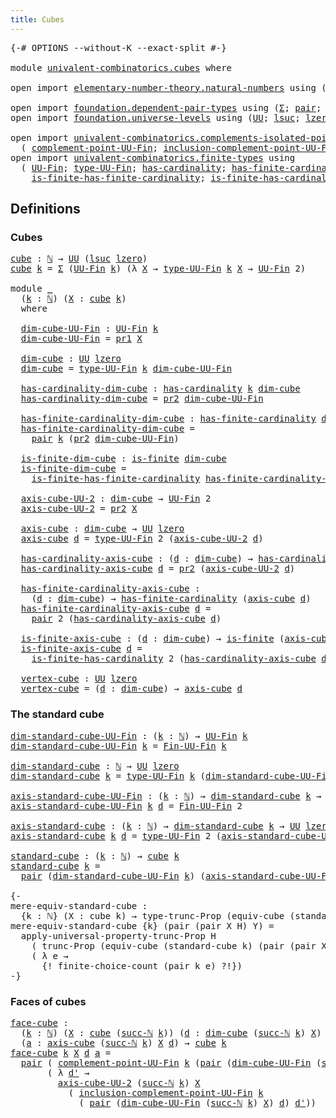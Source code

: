 ```yaml
---
title: Cubes
---
```


<pre class="Agda"><a id="31" class="Symbol">{-#</a> <a id="35" class="Keyword">OPTIONS</a> <a id="43" class="Pragma">--without-K</a> <a id="55" class="Pragma">--exact-split</a> <a id="69" class="Symbol">#-}</a>

<a id="74" class="Keyword">module</a> <a id="81" href="univalent-combinatorics.cubes.html" class="Module">univalent-combinatorics.cubes</a> <a id="111" class="Keyword">where</a>

<a id="118" class="Keyword">open</a> <a id="123" class="Keyword">import</a> <a id="130" href="elementary-number-theory.natural-numbers.html" class="Module">elementary-number-theory.natural-numbers</a> <a id="171" class="Keyword">using</a> <a id="177" class="Symbol">(</a><a id="178" href="elementary-number-theory.natural-numbers.html#1530" class="Datatype">ℕ</a><a id="179" class="Symbol">;</a> <a id="181" href="elementary-number-theory.natural-numbers.html#1551" class="InductiveConstructor">zero-ℕ</a><a id="187" class="Symbol">;</a> <a id="189" href="elementary-number-theory.natural-numbers.html#1564" class="InductiveConstructor">succ-ℕ</a><a id="195" class="Symbol">)</a>

<a id="198" class="Keyword">open</a> <a id="203" class="Keyword">import</a> <a id="210" href="foundation.dependent-pair-types.html" class="Module">foundation.dependent-pair-types</a> <a id="242" class="Keyword">using</a> <a id="248" class="Symbol">(</a><a id="249" href="foundation-core.dependent-pair-types.html#515" class="Record">Σ</a><a id="250" class="Symbol">;</a> <a id="252" href="foundation-core.dependent-pair-types.html#588" class="InductiveConstructor">pair</a><a id="256" class="Symbol">;</a> <a id="258" href="foundation-core.dependent-pair-types.html#605" class="Field">pr1</a><a id="261" class="Symbol">;</a> <a id="263" href="foundation-core.dependent-pair-types.html#617" class="Field">pr2</a><a id="266" class="Symbol">)</a>
<a id="268" class="Keyword">open</a> <a id="273" class="Keyword">import</a> <a id="280" href="foundation.universe-levels.html" class="Module">foundation.universe-levels</a> <a id="307" class="Keyword">using</a> <a id="313" class="Symbol">(</a><a id="314" href="foundation-core.universe-levels.html#235" class="Primitive">UU</a><a id="316" class="Symbol">;</a> <a id="318" href="Agda.Primitive.html#780" class="Primitive">lsuc</a><a id="322" class="Symbol">;</a> <a id="324" href="Agda.Primitive.html#764" class="Primitive">lzero</a><a id="329" class="Symbol">)</a>

<a id="332" class="Keyword">open</a> <a id="337" class="Keyword">import</a> <a id="344" href="univalent-combinatorics.complements-isolated-points.html" class="Module">univalent-combinatorics.complements-isolated-points</a> <a id="396" class="Keyword">using</a>
  <a id="404" class="Symbol">(</a> <a id="406" href="univalent-combinatorics.complements-isolated-points.html#4996" class="Function">complement-point-UU-Fin</a><a id="429" class="Symbol">;</a> <a id="431" href="univalent-combinatorics.complements-isolated-points.html#5153" class="Function">inclusion-complement-point-UU-Fin</a><a id="464" class="Symbol">)</a>
<a id="466" class="Keyword">open</a> <a id="471" class="Keyword">import</a> <a id="478" href="univalent-combinatorics.finite-types.html" class="Module">univalent-combinatorics.finite-types</a> <a id="515" class="Keyword">using</a>
  <a id="523" class="Symbol">(</a> <a id="525" href="univalent-combinatorics.finite-types.html#5722" class="Function">UU-Fin</a><a id="531" class="Symbol">;</a> <a id="533" href="univalent-combinatorics.finite-types.html#5784" class="Function">type-UU-Fin</a><a id="544" class="Symbol">;</a> <a id="546" href="univalent-combinatorics.finite-types.html#5078" class="Function">has-cardinality</a><a id="561" class="Symbol">;</a> <a id="563" href="univalent-combinatorics.finite-types.html#6047" class="Function">has-finite-cardinality</a><a id="585" class="Symbol">;</a> <a id="587" href="univalent-combinatorics.finite-types.html#4004" class="Function">is-finite</a><a id="596" class="Symbol">;</a>
    <a id="602" href="univalent-combinatorics.finite-types.html#11632" class="Function">is-finite-has-finite-cardinality</a><a id="634" class="Symbol">;</a> <a id="636" href="univalent-combinatorics.finite-types.html#11882" class="Function">is-finite-has-cardinality</a><a id="661" class="Symbol">;</a> <a id="663" href="univalent-combinatorics.finite-types.html#9566" class="Function">Fin-UU-Fin</a><a id="673" class="Symbol">)</a>
</pre>
## Definitions

### Cubes

<pre class="Agda"><a id="cube"></a><a id="715" href="univalent-combinatorics.cubes.html#715" class="Function">cube</a> <a id="720" class="Symbol">:</a> <a id="722" href="elementary-number-theory.natural-numbers.html#1530" class="Datatype">ℕ</a> <a id="724" class="Symbol">→</a> <a id="726" href="foundation-core.universe-levels.html#235" class="Primitive">UU</a> <a id="729" class="Symbol">(</a><a id="730" href="Agda.Primitive.html#780" class="Primitive">lsuc</a> <a id="735" href="Agda.Primitive.html#764" class="Primitive">lzero</a><a id="740" class="Symbol">)</a>
<a id="742" href="univalent-combinatorics.cubes.html#715" class="Function">cube</a> <a id="747" href="univalent-combinatorics.cubes.html#747" class="Bound">k</a> <a id="749" class="Symbol">=</a> <a id="751" href="foundation-core.dependent-pair-types.html#515" class="Record">Σ</a> <a id="753" class="Symbol">(</a><a id="754" href="univalent-combinatorics.finite-types.html#5722" class="Function">UU-Fin</a> <a id="761" href="univalent-combinatorics.cubes.html#747" class="Bound">k</a><a id="762" class="Symbol">)</a> <a id="764" class="Symbol">(λ</a> <a id="767" href="univalent-combinatorics.cubes.html#767" class="Bound">X</a> <a id="769" class="Symbol">→</a> <a id="771" href="univalent-combinatorics.finite-types.html#5784" class="Function">type-UU-Fin</a> <a id="783" href="univalent-combinatorics.cubes.html#747" class="Bound">k</a> <a id="785" href="univalent-combinatorics.cubes.html#767" class="Bound">X</a> <a id="787" class="Symbol">→</a> <a id="789" href="univalent-combinatorics.finite-types.html#5722" class="Function">UU-Fin</a> <a id="796" class="Number">2</a><a id="797" class="Symbol">)</a>

<a id="800" class="Keyword">module</a> <a id="807" href="univalent-combinatorics.cubes.html#807" class="Module">_</a>
  <a id="811" class="Symbol">(</a><a id="812" href="univalent-combinatorics.cubes.html#812" class="Bound">k</a> <a id="814" class="Symbol">:</a> <a id="816" href="elementary-number-theory.natural-numbers.html#1530" class="Datatype">ℕ</a><a id="817" class="Symbol">)</a> <a id="819" class="Symbol">(</a><a id="820" href="univalent-combinatorics.cubes.html#820" class="Bound">X</a> <a id="822" class="Symbol">:</a> <a id="824" href="univalent-combinatorics.cubes.html#715" class="Function">cube</a> <a id="829" href="univalent-combinatorics.cubes.html#812" class="Bound">k</a><a id="830" class="Symbol">)</a>
  <a id="834" class="Keyword">where</a>
  
  <a id="845" href="univalent-combinatorics.cubes.html#845" class="Function">dim-cube-UU-Fin</a> <a id="861" class="Symbol">:</a> <a id="863" href="univalent-combinatorics.finite-types.html#5722" class="Function">UU-Fin</a> <a id="870" href="univalent-combinatorics.cubes.html#812" class="Bound">k</a>
  <a id="874" href="univalent-combinatorics.cubes.html#845" class="Function">dim-cube-UU-Fin</a> <a id="890" class="Symbol">=</a> <a id="892" href="foundation-core.dependent-pair-types.html#605" class="Field">pr1</a> <a id="896" href="univalent-combinatorics.cubes.html#820" class="Bound">X</a>

  <a id="901" href="univalent-combinatorics.cubes.html#901" class="Function">dim-cube</a> <a id="910" class="Symbol">:</a> <a id="912" href="foundation-core.universe-levels.html#235" class="Primitive">UU</a> <a id="915" href="Agda.Primitive.html#764" class="Primitive">lzero</a>
  <a id="923" href="univalent-combinatorics.cubes.html#901" class="Function">dim-cube</a> <a id="932" class="Symbol">=</a> <a id="934" href="univalent-combinatorics.finite-types.html#5784" class="Function">type-UU-Fin</a> <a id="946" href="univalent-combinatorics.cubes.html#812" class="Bound">k</a> <a id="948" href="univalent-combinatorics.cubes.html#845" class="Function">dim-cube-UU-Fin</a>

  <a id="967" href="univalent-combinatorics.cubes.html#967" class="Function">has-cardinality-dim-cube</a> <a id="992" class="Symbol">:</a> <a id="994" href="univalent-combinatorics.finite-types.html#5078" class="Function">has-cardinality</a> <a id="1010" href="univalent-combinatorics.cubes.html#812" class="Bound">k</a> <a id="1012" href="univalent-combinatorics.cubes.html#901" class="Function">dim-cube</a>
  <a id="1023" href="univalent-combinatorics.cubes.html#967" class="Function">has-cardinality-dim-cube</a> <a id="1048" class="Symbol">=</a> <a id="1050" href="foundation-core.dependent-pair-types.html#617" class="Field">pr2</a> <a id="1054" href="univalent-combinatorics.cubes.html#845" class="Function">dim-cube-UU-Fin</a>

  <a id="1073" href="univalent-combinatorics.cubes.html#1073" class="Function">has-finite-cardinality-dim-cube</a> <a id="1105" class="Symbol">:</a> <a id="1107" href="univalent-combinatorics.finite-types.html#6047" class="Function">has-finite-cardinality</a> <a id="1130" href="univalent-combinatorics.cubes.html#901" class="Function">dim-cube</a>
  <a id="1141" href="univalent-combinatorics.cubes.html#1073" class="Function">has-finite-cardinality-dim-cube</a> <a id="1173" class="Symbol">=</a>
    <a id="1179" href="foundation-core.dependent-pair-types.html#588" class="InductiveConstructor">pair</a> <a id="1184" href="univalent-combinatorics.cubes.html#812" class="Bound">k</a> <a id="1186" class="Symbol">(</a><a id="1187" href="foundation-core.dependent-pair-types.html#617" class="Field">pr2</a> <a id="1191" href="univalent-combinatorics.cubes.html#845" class="Function">dim-cube-UU-Fin</a><a id="1206" class="Symbol">)</a>

  <a id="1211" href="univalent-combinatorics.cubes.html#1211" class="Function">is-finite-dim-cube</a> <a id="1230" class="Symbol">:</a> <a id="1232" href="univalent-combinatorics.finite-types.html#4004" class="Function">is-finite</a> <a id="1242" href="univalent-combinatorics.cubes.html#901" class="Function">dim-cube</a>
  <a id="1253" href="univalent-combinatorics.cubes.html#1211" class="Function">is-finite-dim-cube</a> <a id="1272" class="Symbol">=</a>
    <a id="1278" href="univalent-combinatorics.finite-types.html#11632" class="Function">is-finite-has-finite-cardinality</a> <a id="1311" href="univalent-combinatorics.cubes.html#1073" class="Function">has-finite-cardinality-dim-cube</a>

  <a id="1346" href="univalent-combinatorics.cubes.html#1346" class="Function">axis-cube-UU-2</a> <a id="1361" class="Symbol">:</a> <a id="1363" href="univalent-combinatorics.cubes.html#901" class="Function">dim-cube</a> <a id="1372" class="Symbol">→</a> <a id="1374" href="univalent-combinatorics.finite-types.html#5722" class="Function">UU-Fin</a> <a id="1381" class="Number">2</a>
  <a id="1385" href="univalent-combinatorics.cubes.html#1346" class="Function">axis-cube-UU-2</a> <a id="1400" class="Symbol">=</a> <a id="1402" href="foundation-core.dependent-pair-types.html#617" class="Field">pr2</a> <a id="1406" href="univalent-combinatorics.cubes.html#820" class="Bound">X</a>

  <a id="1411" href="univalent-combinatorics.cubes.html#1411" class="Function">axis-cube</a> <a id="1421" class="Symbol">:</a> <a id="1423" href="univalent-combinatorics.cubes.html#901" class="Function">dim-cube</a> <a id="1432" class="Symbol">→</a> <a id="1434" href="foundation-core.universe-levels.html#235" class="Primitive">UU</a> <a id="1437" href="Agda.Primitive.html#764" class="Primitive">lzero</a>
  <a id="1445" href="univalent-combinatorics.cubes.html#1411" class="Function">axis-cube</a> <a id="1455" href="univalent-combinatorics.cubes.html#1455" class="Bound">d</a> <a id="1457" class="Symbol">=</a> <a id="1459" href="univalent-combinatorics.finite-types.html#5784" class="Function">type-UU-Fin</a> <a id="1471" class="Number">2</a> <a id="1473" class="Symbol">(</a><a id="1474" href="univalent-combinatorics.cubes.html#1346" class="Function">axis-cube-UU-2</a> <a id="1489" href="univalent-combinatorics.cubes.html#1455" class="Bound">d</a><a id="1490" class="Symbol">)</a>

  <a id="1495" href="univalent-combinatorics.cubes.html#1495" class="Function">has-cardinality-axis-cube</a> <a id="1521" class="Symbol">:</a> <a id="1523" class="Symbol">(</a><a id="1524" href="univalent-combinatorics.cubes.html#1524" class="Bound">d</a> <a id="1526" class="Symbol">:</a> <a id="1528" href="univalent-combinatorics.cubes.html#901" class="Function">dim-cube</a><a id="1536" class="Symbol">)</a> <a id="1538" class="Symbol">→</a> <a id="1540" href="univalent-combinatorics.finite-types.html#5078" class="Function">has-cardinality</a> <a id="1556" class="Number">2</a> <a id="1558" class="Symbol">(</a><a id="1559" href="univalent-combinatorics.cubes.html#1411" class="Function">axis-cube</a> <a id="1569" href="univalent-combinatorics.cubes.html#1524" class="Bound">d</a><a id="1570" class="Symbol">)</a>
  <a id="1574" href="univalent-combinatorics.cubes.html#1495" class="Function">has-cardinality-axis-cube</a> <a id="1600" href="univalent-combinatorics.cubes.html#1600" class="Bound">d</a> <a id="1602" class="Symbol">=</a> <a id="1604" href="foundation-core.dependent-pair-types.html#617" class="Field">pr2</a> <a id="1608" class="Symbol">(</a><a id="1609" href="univalent-combinatorics.cubes.html#1346" class="Function">axis-cube-UU-2</a> <a id="1624" href="univalent-combinatorics.cubes.html#1600" class="Bound">d</a><a id="1625" class="Symbol">)</a>

  <a id="1630" href="univalent-combinatorics.cubes.html#1630" class="Function">has-finite-cardinality-axis-cube</a> <a id="1663" class="Symbol">:</a>
    <a id="1669" class="Symbol">(</a><a id="1670" href="univalent-combinatorics.cubes.html#1670" class="Bound">d</a> <a id="1672" class="Symbol">:</a> <a id="1674" href="univalent-combinatorics.cubes.html#901" class="Function">dim-cube</a><a id="1682" class="Symbol">)</a> <a id="1684" class="Symbol">→</a> <a id="1686" href="univalent-combinatorics.finite-types.html#6047" class="Function">has-finite-cardinality</a> <a id="1709" class="Symbol">(</a><a id="1710" href="univalent-combinatorics.cubes.html#1411" class="Function">axis-cube</a> <a id="1720" href="univalent-combinatorics.cubes.html#1670" class="Bound">d</a><a id="1721" class="Symbol">)</a>
  <a id="1725" href="univalent-combinatorics.cubes.html#1630" class="Function">has-finite-cardinality-axis-cube</a> <a id="1758" href="univalent-combinatorics.cubes.html#1758" class="Bound">d</a> <a id="1760" class="Symbol">=</a>
    <a id="1766" href="foundation-core.dependent-pair-types.html#588" class="InductiveConstructor">pair</a> <a id="1771" class="Number">2</a> <a id="1773" class="Symbol">(</a><a id="1774" href="univalent-combinatorics.cubes.html#1495" class="Function">has-cardinality-axis-cube</a> <a id="1800" href="univalent-combinatorics.cubes.html#1758" class="Bound">d</a><a id="1801" class="Symbol">)</a>

  <a id="1806" href="univalent-combinatorics.cubes.html#1806" class="Function">is-finite-axis-cube</a> <a id="1826" class="Symbol">:</a> <a id="1828" class="Symbol">(</a><a id="1829" href="univalent-combinatorics.cubes.html#1829" class="Bound">d</a> <a id="1831" class="Symbol">:</a> <a id="1833" href="univalent-combinatorics.cubes.html#901" class="Function">dim-cube</a><a id="1841" class="Symbol">)</a> <a id="1843" class="Symbol">→</a> <a id="1845" href="univalent-combinatorics.finite-types.html#4004" class="Function">is-finite</a> <a id="1855" class="Symbol">(</a><a id="1856" href="univalent-combinatorics.cubes.html#1411" class="Function">axis-cube</a> <a id="1866" href="univalent-combinatorics.cubes.html#1829" class="Bound">d</a><a id="1867" class="Symbol">)</a>
  <a id="1871" href="univalent-combinatorics.cubes.html#1806" class="Function">is-finite-axis-cube</a> <a id="1891" href="univalent-combinatorics.cubes.html#1891" class="Bound">d</a> <a id="1893" class="Symbol">=</a>
    <a id="1899" href="univalent-combinatorics.finite-types.html#11882" class="Function">is-finite-has-cardinality</a> <a id="1925" class="Number">2</a> <a id="1927" class="Symbol">(</a><a id="1928" href="univalent-combinatorics.cubes.html#1495" class="Function">has-cardinality-axis-cube</a> <a id="1954" href="univalent-combinatorics.cubes.html#1891" class="Bound">d</a><a id="1955" class="Symbol">)</a>

  <a id="1960" href="univalent-combinatorics.cubes.html#1960" class="Function">vertex-cube</a> <a id="1972" class="Symbol">:</a> <a id="1974" href="foundation-core.universe-levels.html#235" class="Primitive">UU</a> <a id="1977" href="Agda.Primitive.html#764" class="Primitive">lzero</a>
  <a id="1985" href="univalent-combinatorics.cubes.html#1960" class="Function">vertex-cube</a> <a id="1997" class="Symbol">=</a> <a id="1999" class="Symbol">(</a><a id="2000" href="univalent-combinatorics.cubes.html#2000" class="Bound">d</a> <a id="2002" class="Symbol">:</a> <a id="2004" href="univalent-combinatorics.cubes.html#901" class="Function">dim-cube</a><a id="2012" class="Symbol">)</a> <a id="2014" class="Symbol">→</a> <a id="2016" href="univalent-combinatorics.cubes.html#1411" class="Function">axis-cube</a> <a id="2026" href="univalent-combinatorics.cubes.html#2000" class="Bound">d</a>
</pre>
### The standard cube

<pre class="Agda"><a id="dim-standard-cube-UU-Fin"></a><a id="2064" href="univalent-combinatorics.cubes.html#2064" class="Function">dim-standard-cube-UU-Fin</a> <a id="2089" class="Symbol">:</a> <a id="2091" class="Symbol">(</a><a id="2092" href="univalent-combinatorics.cubes.html#2092" class="Bound">k</a> <a id="2094" class="Symbol">:</a> <a id="2096" href="elementary-number-theory.natural-numbers.html#1530" class="Datatype">ℕ</a><a id="2097" class="Symbol">)</a> <a id="2099" class="Symbol">→</a> <a id="2101" href="univalent-combinatorics.finite-types.html#5722" class="Function">UU-Fin</a> <a id="2108" href="univalent-combinatorics.cubes.html#2092" class="Bound">k</a>
<a id="2110" href="univalent-combinatorics.cubes.html#2064" class="Function">dim-standard-cube-UU-Fin</a> <a id="2135" href="univalent-combinatorics.cubes.html#2135" class="Bound">k</a> <a id="2137" class="Symbol">=</a> <a id="2139" href="univalent-combinatorics.finite-types.html#9566" class="Function">Fin-UU-Fin</a> <a id="2150" href="univalent-combinatorics.cubes.html#2135" class="Bound">k</a>

<a id="dim-standard-cube"></a><a id="2153" href="univalent-combinatorics.cubes.html#2153" class="Function">dim-standard-cube</a> <a id="2171" class="Symbol">:</a> <a id="2173" href="elementary-number-theory.natural-numbers.html#1530" class="Datatype">ℕ</a> <a id="2175" class="Symbol">→</a> <a id="2177" href="foundation-core.universe-levels.html#235" class="Primitive">UU</a> <a id="2180" href="Agda.Primitive.html#764" class="Primitive">lzero</a>
<a id="2186" href="univalent-combinatorics.cubes.html#2153" class="Function">dim-standard-cube</a> <a id="2204" href="univalent-combinatorics.cubes.html#2204" class="Bound">k</a> <a id="2206" class="Symbol">=</a> <a id="2208" href="univalent-combinatorics.finite-types.html#5784" class="Function">type-UU-Fin</a> <a id="2220" href="univalent-combinatorics.cubes.html#2204" class="Bound">k</a> <a id="2222" class="Symbol">(</a><a id="2223" href="univalent-combinatorics.cubes.html#2064" class="Function">dim-standard-cube-UU-Fin</a> <a id="2248" href="univalent-combinatorics.cubes.html#2204" class="Bound">k</a><a id="2249" class="Symbol">)</a>

<a id="axis-standard-cube-UU-Fin"></a><a id="2252" href="univalent-combinatorics.cubes.html#2252" class="Function">axis-standard-cube-UU-Fin</a> <a id="2278" class="Symbol">:</a> <a id="2280" class="Symbol">(</a><a id="2281" href="univalent-combinatorics.cubes.html#2281" class="Bound">k</a> <a id="2283" class="Symbol">:</a> <a id="2285" href="elementary-number-theory.natural-numbers.html#1530" class="Datatype">ℕ</a><a id="2286" class="Symbol">)</a> <a id="2288" class="Symbol">→</a> <a id="2290" href="univalent-combinatorics.cubes.html#2153" class="Function">dim-standard-cube</a> <a id="2308" href="univalent-combinatorics.cubes.html#2281" class="Bound">k</a> <a id="2310" class="Symbol">→</a> <a id="2312" href="univalent-combinatorics.finite-types.html#5722" class="Function">UU-Fin</a> <a id="2319" class="Number">2</a>
<a id="2321" href="univalent-combinatorics.cubes.html#2252" class="Function">axis-standard-cube-UU-Fin</a> <a id="2347" href="univalent-combinatorics.cubes.html#2347" class="Bound">k</a> <a id="2349" href="univalent-combinatorics.cubes.html#2349" class="Bound">d</a> <a id="2351" class="Symbol">=</a> <a id="2353" href="univalent-combinatorics.finite-types.html#9566" class="Function">Fin-UU-Fin</a> <a id="2364" class="Number">2</a>

<a id="axis-standard-cube"></a><a id="2367" href="univalent-combinatorics.cubes.html#2367" class="Function">axis-standard-cube</a> <a id="2386" class="Symbol">:</a> <a id="2388" class="Symbol">(</a><a id="2389" href="univalent-combinatorics.cubes.html#2389" class="Bound">k</a> <a id="2391" class="Symbol">:</a> <a id="2393" href="elementary-number-theory.natural-numbers.html#1530" class="Datatype">ℕ</a><a id="2394" class="Symbol">)</a> <a id="2396" class="Symbol">→</a> <a id="2398" href="univalent-combinatorics.cubes.html#2153" class="Function">dim-standard-cube</a> <a id="2416" href="univalent-combinatorics.cubes.html#2389" class="Bound">k</a> <a id="2418" class="Symbol">→</a> <a id="2420" href="foundation-core.universe-levels.html#235" class="Primitive">UU</a> <a id="2423" href="Agda.Primitive.html#764" class="Primitive">lzero</a>
<a id="2429" href="univalent-combinatorics.cubes.html#2367" class="Function">axis-standard-cube</a> <a id="2448" href="univalent-combinatorics.cubes.html#2448" class="Bound">k</a> <a id="2450" href="univalent-combinatorics.cubes.html#2450" class="Bound">d</a> <a id="2452" class="Symbol">=</a> <a id="2454" href="univalent-combinatorics.finite-types.html#5784" class="Function">type-UU-Fin</a> <a id="2466" class="Number">2</a> <a id="2468" class="Symbol">(</a><a id="2469" href="univalent-combinatorics.cubes.html#2252" class="Function">axis-standard-cube-UU-Fin</a> <a id="2495" href="univalent-combinatorics.cubes.html#2448" class="Bound">k</a> <a id="2497" href="univalent-combinatorics.cubes.html#2450" class="Bound">d</a><a id="2498" class="Symbol">)</a>

<a id="standard-cube"></a><a id="2501" href="univalent-combinatorics.cubes.html#2501" class="Function">standard-cube</a> <a id="2515" class="Symbol">:</a> <a id="2517" class="Symbol">(</a><a id="2518" href="univalent-combinatorics.cubes.html#2518" class="Bound">k</a> <a id="2520" class="Symbol">:</a> <a id="2522" href="elementary-number-theory.natural-numbers.html#1530" class="Datatype">ℕ</a><a id="2523" class="Symbol">)</a> <a id="2525" class="Symbol">→</a> <a id="2527" href="univalent-combinatorics.cubes.html#715" class="Function">cube</a> <a id="2532" href="univalent-combinatorics.cubes.html#2518" class="Bound">k</a>
<a id="2534" href="univalent-combinatorics.cubes.html#2501" class="Function">standard-cube</a> <a id="2548" href="univalent-combinatorics.cubes.html#2548" class="Bound">k</a> <a id="2550" class="Symbol">=</a>
  <a id="2554" href="foundation-core.dependent-pair-types.html#588" class="InductiveConstructor">pair</a> <a id="2559" class="Symbol">(</a><a id="2560" href="univalent-combinatorics.cubes.html#2064" class="Function">dim-standard-cube-UU-Fin</a> <a id="2585" href="univalent-combinatorics.cubes.html#2548" class="Bound">k</a><a id="2586" class="Symbol">)</a> <a id="2588" class="Symbol">(</a><a id="2589" href="univalent-combinatorics.cubes.html#2252" class="Function">axis-standard-cube-UU-Fin</a> <a id="2615" href="univalent-combinatorics.cubes.html#2548" class="Bound">k</a><a id="2616" class="Symbol">)</a>

<a id="2619" class="Comment">{-
mere-equiv-standard-cube :
  {k : ℕ} (X : cube k) → type-trunc-Prop (equiv-cube (standard-cube k) X)
mere-equiv-standard-cube {k} (pair (pair X H) Y) =
  apply-universal-property-trunc-Prop H
    ( trunc-Prop (equiv-cube (standard-cube k) (pair (pair X H) Y)))
    ( λ e →
      {! finite-choice-count (pair k e) ?!})
-}</a>
</pre>
### Faces of cubes

<pre class="Agda"><a id="face-cube"></a><a id="2976" href="univalent-combinatorics.cubes.html#2976" class="Function">face-cube</a> <a id="2986" class="Symbol">:</a>
  <a id="2990" class="Symbol">(</a><a id="2991" href="univalent-combinatorics.cubes.html#2991" class="Bound">k</a> <a id="2993" class="Symbol">:</a> <a id="2995" href="elementary-number-theory.natural-numbers.html#1530" class="Datatype">ℕ</a><a id="2996" class="Symbol">)</a> <a id="2998" class="Symbol">(</a><a id="2999" href="univalent-combinatorics.cubes.html#2999" class="Bound">X</a> <a id="3001" class="Symbol">:</a> <a id="3003" href="univalent-combinatorics.cubes.html#715" class="Function">cube</a> <a id="3008" class="Symbol">(</a><a id="3009" href="elementary-number-theory.natural-numbers.html#1564" class="InductiveConstructor">succ-ℕ</a> <a id="3016" href="univalent-combinatorics.cubes.html#2991" class="Bound">k</a><a id="3017" class="Symbol">))</a> <a id="3020" class="Symbol">(</a><a id="3021" href="univalent-combinatorics.cubes.html#3021" class="Bound">d</a> <a id="3023" class="Symbol">:</a> <a id="3025" href="univalent-combinatorics.cubes.html#901" class="Function">dim-cube</a> <a id="3034" class="Symbol">(</a><a id="3035" href="elementary-number-theory.natural-numbers.html#1564" class="InductiveConstructor">succ-ℕ</a> <a id="3042" href="univalent-combinatorics.cubes.html#2991" class="Bound">k</a><a id="3043" class="Symbol">)</a> <a id="3045" href="univalent-combinatorics.cubes.html#2999" class="Bound">X</a><a id="3046" class="Symbol">)</a>
  <a id="3050" class="Symbol">(</a><a id="3051" href="univalent-combinatorics.cubes.html#3051" class="Bound">a</a> <a id="3053" class="Symbol">:</a> <a id="3055" href="univalent-combinatorics.cubes.html#1411" class="Function">axis-cube</a> <a id="3065" class="Symbol">(</a><a id="3066" href="elementary-number-theory.natural-numbers.html#1564" class="InductiveConstructor">succ-ℕ</a> <a id="3073" href="univalent-combinatorics.cubes.html#2991" class="Bound">k</a><a id="3074" class="Symbol">)</a> <a id="3076" href="univalent-combinatorics.cubes.html#2999" class="Bound">X</a> <a id="3078" href="univalent-combinatorics.cubes.html#3021" class="Bound">d</a><a id="3079" class="Symbol">)</a> <a id="3081" class="Symbol">→</a> <a id="3083" href="univalent-combinatorics.cubes.html#715" class="Function">cube</a> <a id="3088" href="univalent-combinatorics.cubes.html#2991" class="Bound">k</a>
<a id="3090" href="univalent-combinatorics.cubes.html#2976" class="Function">face-cube</a> <a id="3100" href="univalent-combinatorics.cubes.html#3100" class="Bound">k</a> <a id="3102" href="univalent-combinatorics.cubes.html#3102" class="Bound">X</a> <a id="3104" href="univalent-combinatorics.cubes.html#3104" class="Bound">d</a> <a id="3106" href="univalent-combinatorics.cubes.html#3106" class="Bound">a</a> <a id="3108" class="Symbol">=</a>
  <a id="3112" href="foundation-core.dependent-pair-types.html#588" class="InductiveConstructor">pair</a> <a id="3117" class="Symbol">(</a> <a id="3119" href="univalent-combinatorics.complements-isolated-points.html#4996" class="Function">complement-point-UU-Fin</a> <a id="3143" href="univalent-combinatorics.cubes.html#3100" class="Bound">k</a> <a id="3145" class="Symbol">(</a><a id="3146" href="foundation-core.dependent-pair-types.html#588" class="InductiveConstructor">pair</a> <a id="3151" class="Symbol">(</a><a id="3152" href="univalent-combinatorics.cubes.html#845" class="Function">dim-cube-UU-Fin</a> <a id="3168" class="Symbol">(</a><a id="3169" href="elementary-number-theory.natural-numbers.html#1564" class="InductiveConstructor">succ-ℕ</a> <a id="3176" href="univalent-combinatorics.cubes.html#3100" class="Bound">k</a><a id="3177" class="Symbol">)</a> <a id="3179" href="univalent-combinatorics.cubes.html#3102" class="Bound">X</a><a id="3180" class="Symbol">)</a> <a id="3182" href="univalent-combinatorics.cubes.html#3104" class="Bound">d</a><a id="3183" class="Symbol">))</a>
       <a id="3193" class="Symbol">(</a> <a id="3195" class="Symbol">λ</a> <a id="3197" href="univalent-combinatorics.cubes.html#3197" class="Bound">d&#39;</a> <a id="3200" class="Symbol">→</a>
         <a id="3211" href="univalent-combinatorics.cubes.html#1346" class="Function">axis-cube-UU-2</a> <a id="3226" class="Symbol">(</a><a id="3227" href="elementary-number-theory.natural-numbers.html#1564" class="InductiveConstructor">succ-ℕ</a> <a id="3234" href="univalent-combinatorics.cubes.html#3100" class="Bound">k</a><a id="3235" class="Symbol">)</a> <a id="3237" href="univalent-combinatorics.cubes.html#3102" class="Bound">X</a>
           <a id="3250" class="Symbol">(</a> <a id="3252" href="univalent-combinatorics.complements-isolated-points.html#5153" class="Function">inclusion-complement-point-UU-Fin</a> <a id="3286" href="univalent-combinatorics.cubes.html#3100" class="Bound">k</a>
             <a id="3301" class="Symbol">(</a> <a id="3303" href="foundation-core.dependent-pair-types.html#588" class="InductiveConstructor">pair</a> <a id="3308" class="Symbol">(</a><a id="3309" href="univalent-combinatorics.cubes.html#845" class="Function">dim-cube-UU-Fin</a> <a id="3325" class="Symbol">(</a><a id="3326" href="elementary-number-theory.natural-numbers.html#1564" class="InductiveConstructor">succ-ℕ</a> <a id="3333" href="univalent-combinatorics.cubes.html#3100" class="Bound">k</a><a id="3334" class="Symbol">)</a> <a id="3336" href="univalent-combinatorics.cubes.html#3102" class="Bound">X</a><a id="3337" class="Symbol">)</a> <a id="3339" href="univalent-combinatorics.cubes.html#3104" class="Bound">d</a><a id="3340" class="Symbol">)</a> <a id="3342" href="univalent-combinatorics.cubes.html#3197" class="Bound">d&#39;</a><a id="3344" class="Symbol">))</a>
</pre>